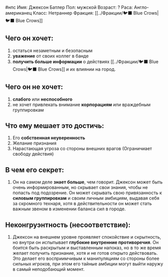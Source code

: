 
#нпс
Имя: Джексон Батлер
Пол: мужской
Возраст: ?
Раса: Англо-американец
Класс: Нетраннер
Фракция: [[../Фракции/🐦‍⬛ Blue Crows|🐦‍⬛ Blue Crows]]
## Чего он хочет:
1. остаться незаметным и безопасным
2. **уважение** от своих коллег в банде
3. **получить больше информации** о действиях [[../Фракции/🐦‍⬛ Blue Crows|🐦‍⬛ Blue Crows]] и их влиянии на город.
## Чего он не хочет:
1. **слабого** или **неспособного**
2. не хочет привлекать внимание **корпорациям** или враждебным группировкам
## Что ему мешает это достичь:
1. Его **собственная неуверенность**
2.  Желание признания
3. Нарастающая угроза со стороны внешних врагов (Ограничиает свободу действия)
## В чем его секрет:
1. Он на самом деле **знает больше**, чем говорит. Джексон может быть очень информированным, но скрывает свои знания, чтобы не попасть под подозрение. Он может скрывать свою привязанность к **силовым группировкам** и своим личным амбициям, выдавая себя за скромного технаря, хотя в действительности он может стать важным звеном в изменении баланса сил в городе.
## Неконгруэнтность (несоответствие):
1. Джексон на внешнем уровне проявляет спокойствие и скрытность, но внутри он испытывает **глубокие внутренние противоречия**. Он боится быть раскрытым и выставленным напоказ, но в то же время желает получить признание, хотя и не готов открыто действовать. Это делает его восприимчивым к манипуляциям со стороны более сильных игроков, при этом его тайные амбиции могут выйти наружу в самый неподобающий момент.